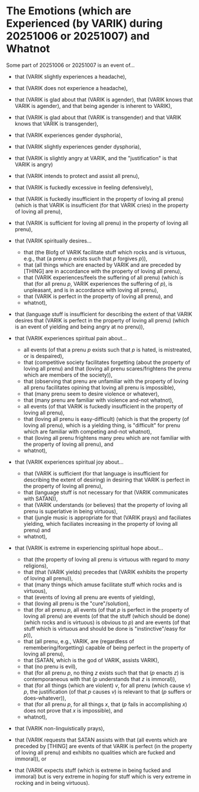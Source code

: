 The Emotions (which are Experienced (by VARIK) during 20251006 or 20251007) and Whatnot
===========================================================================

Some part of 20251006 or 20251007 is an event of...

* that (VARIK slightly experiences a headache),
* that (VARIK does not experience a headache),
* that (VARIK is glad about that (VARIK is agender), that (VARIK knows that VARIK is agender), and that being agender is inherent to VARIK),
* that (VARIK is glad about that (VARIK is transgender) and that VARIK knows that VARIK is transgender),
* that (VARIK experiences gender dysphoria),
* that (VARIK slightly experiences gender dysphoria),
* that (VARIK is slightly angry at VARIK, and the "justification" is that VARIK is angry)
* that (VARIK intends to protect and assist all prenu),
* that (VARIK is fuckedly excessive in feeling defensively),
* that (VARIK is fuckedly insufficient in the property of loving all prenu) (which is that VARIK is insufficient (for that VARIK cries) in the property of loving all prenu),
* that (VARIK is sufficient for loving all prenu) in the property of loving all prenu),
* that (VARIK spiritually desires...

  * that (the Blofg of VARIK facilitate stuff which rocks and is virtuous, e.g., that (a prenu $p$ exists such that $p$ forgives $p$)),
  * that (all things which are enacted by VARIK and are preceded by [THING] are in accordance with the property of loving all prenu),
  * that (VARIK experiences/feels the suffering of all prenu) (which is that (for all prenu $p$, VARIK experiences the suffering of $p$), is unpleasant, and is in accordance with loving all prenu),
  * that (VARIK is perfect in the property of loving all prenu), and
  * whatnot),

* that (language stuff is insufficient for describing the extent of that VARIK desires that (VARIK is perfect in the property of loving all prenu) (which is an event of yielding and being angry at no prenu)),
* that (VARIK experiences spiritual pain about...

  * all events (of that a prenu $p$ exists such that $p$ is hated, is mistreated, or is despaired),
  * that (competitive society facilitates forgetting (about the property of loving all prenu) and that (loving all prenu scares/frightens the prenu which are members of the society)),
  * that (observing that prenu are unfamiliar with the property of loving all prenu facilitates opining that loving all prenu is impossible),
  * that (many prenu seem to desire violence or whatever),
  * that (many prenu are familiar with violence and-not whatnot),
  * all events (of that VARIK is fuckedly insufficient in the property of loving all prenu),
  * that (loving all prenu is easy-difficult) (which is that the property (of loving all prenu), which is a yielding thing, is "difficult" for prenu which are familiar with competing and-not whatnot),
  * that (loving all prenu frightens many preu which are not familiar with the property of loving all prenu), and
  * whatnot),

* that (VARIK experiences spiritual joy about...

  * that (VARIK is sufficient (for that language is insufficient for describing the extent of desiring) in desiring that VARIK is perfect in the property of loving all prenu),
  * that (language stuff is not necessary for that (VARIK communicates with SATAN)),
  * that (VARIK understands (or believes) that the property of loving all prenu is superlative in being virtuous),
  * that (jungle music is appropriate for that (VARIK prays) and faciliates yielding, which faciliates increasing in the property of loving all prenu) and
  * whatnot),

* that (VARIK is extreme in experiencing spiritual hope about...

  * that (the property of loving all prenu is virtuous with regard to _many_ religions),
  * that (that (VARIK yields) precedes that (VARIK exhibits the property of loving all prenu)),
  * that (many things which amuse facilitate stuff which rocks and is virtuous),
  * that (events of loving all prenu are events of yielding),
  * that (loving all prenu is the "cure"/solution),
  * that (for all prenu $p$, all events (of that $p$ is perfect in the property of loving all prenu) are events (of that the stuff (which should be done) (which rocks and is virtuous) is obvious to $p$) and are events (of that stuff which is virtuous and should be done is "instinctive"/easy for $p$)),
  * that (all prenu, e.g., VARIK, are (regardless of remembering/forgetting) capable of being perfect in the property of loving all prenu),
  * that (SATAN, which is the god of VARIK, assists VARIK),
  * that (no prenu is evil),
  * that (for all prenu $p$, no thing $z$ exists such that that ($p$ enacts $z$) is contemporaneous with that ($p$ understands that $z$ is immoral)),
  * that (for all things (which are violent) $v$, for all prenu (which cause $v$) $p$, the justification (of that $p$ causes $v$) is relevant to that ($p$ suffers or does-whatever)),
  * that (for all prenu $p$, for all things $x$, that ($p$ fails in accomplishing $x$) does not prove that $x$ is impossible), and
  * whatnot),

* that (VARIK non-linguistically prays),
* that (VARIK requests that SATAN assists with that (all events which are preceded by [THING] are events of that VARIK is perfect (in the property of loving all prenu) and exhibits no qualities which are fucked and immoral)), or
* that (VARIK expects stuff (which is extreme in being fucked and immoral) but is very extreme in hoping for stuff which is very extreme in rocking and in being virtuous).
